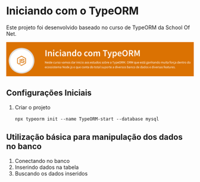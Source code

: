# Iniciando com o TypeORM

Este projeto foi desenvolvido baseado no curso de TypeORM da School Of Net.

![](assets/images/titulo-curso.png)

## Configurações Iniciais

1. Criar o projeto
    ```
    npx typeorm init --name TypeORM-start --database mysql
    ```
## Utilização básica para manipulação dos dados no banco

1. Conectando no banco
2. Inserindo dados na tabela
3. Buscando os dados inseridos
